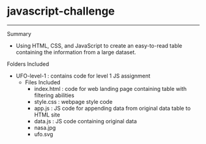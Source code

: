 # javascript-challenge
-----------------------------
Summary
- Using HTML, CSS, and JavaScript to create an easy-to-read table containing the information from a large dataset. 

Folders Included
- UFO-level-1 : contains code for level 1 JS assignment 
  - Files Included
    - index.html : code for web landing page containing table with filtering abilities
    - style.css : webpage style code
    - app.js : JS code for appending data from original data table to HTML site
    - data.js : JS code containing original data 
    - nasa.jpg
    - ufo.svg
